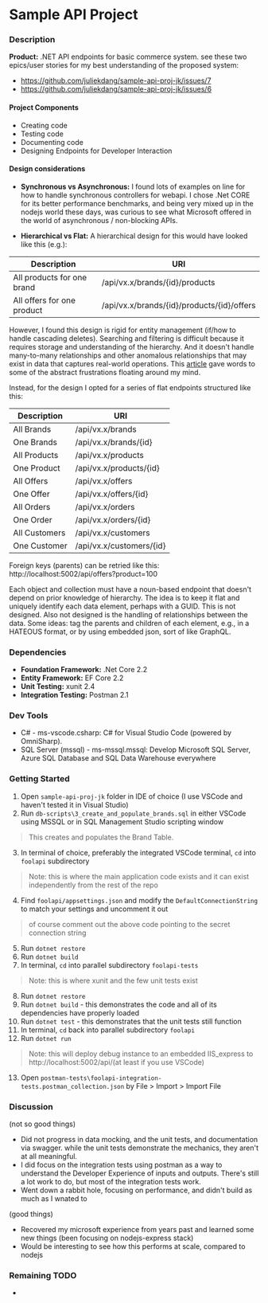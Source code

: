 # Sample API Project


### Description

**Product:** .NET API endpoints for basic commerce system. see these two epics/user stories for my best understanding of the proposed system: 
- https://github.com/juliekdang/sample-api-proj-jk/issues/7
- https://github.com/juliekdang/sample-api-proj-jk/issues/6

#### Project Components

* Creating code
* Testing code
* Documenting code
* Designing Endpoints for Developer Interaction

#### Design considerations

* **Synchronous vs Asynchronous:**
I found lots of examples on line for how to handle synchronous controllers for webapi. I chose .Net CORE for its better performance benchmarks, and being very mixed up in the nodejs world these days, was curious to see what Microsoft offered in the world of asynchronous / non-blocking APIs.

* **Hierarchical vs Flat:**
A hierarchical design for this would have looked like this (e.g.):

Description|URI
--|--
All products for one brand|/api/vx.x/brands/{id}/products
All offers for one product|/api/vx.x/brands/{id}/products/{id}/offers

However, I found this design is rigid for entity management (if/how to handle cascading deletes). Searching and filtering is difficult because it requires storage and understanding of the hierarchy. And it doesn't handle many-to-many relationships and other anomalous relationships that may exist in data that captures real-world operations. This [article](https://softwareengineering.stackexchange.com/questions/274998/nested-rest-urls-and-parent-id-which-is-better-design) gave words to some of the abstract frustrations floating around my mind. 

Instead, for the design I opted for a series of flat endpoints structured like this: 

Description|URI
--|--
All Brands|/api/vx.x/brands
One Brands|/api/vx.x/brands/{id}
All Products|/api/vx.x/products
One Product|/api/vx.x/products/{id}
All Offers|/api/vx.x/offers
One Offer|/api/vx.x/offers/{id}
All Orders|/api/vx.x/orders
One Order|/api/vx.x/orders/{id}
All Customers|/api/vx.x/customers
One Customer|/api/vx.x/customers/{id}

Foreign keys (parents) can be retried like this:
http://localhost:5002/api/offers?product=100

Each object and collection must have a noun-based endpoint that doesn't depend on prior knowledge of hierarchy. The idea is to keep it flat and uniquely identify each data element, perhaps with a GUID. This is not designed. Also not designed is the handling of relationships between the data. Some ideas: tag the parents and children of each element, e.g., in a HATEOUS format, or by using embedded json, sort of like GraphQL. 

### Dependencies
- **Foundation Framework:** .Net Core 2.2
- **Entity Framework:** EF Core 2.2
- **Unit Testing:** xunit 2.4
- **Integration Testing:** Postman 2.1

### Dev Tools
  - C# - ms-vscode.csharp: C# for Visual Studio Code (powered by OmniSharp).
  - SQL Server (mssql) - ms-mssql.mssql: Develop Microsoft SQL Server, Azure SQL Database and SQL Data Warehouse everywhere
  
### Getting Started


1. Open `sample-api-proj-jk` folder in IDE of choice (I use VSCode and haven't tested it in Visual Studio)
2. Run `db-scripts\3_create_and_populate_brands.sql` in either VSCode using MSSQL or in SQL Management Studio scripting window
 > This creates and populates the Brand Table. 
3. In terminal of choice, preferably the integrated VSCode terminal, `cd` into `foolapi` subdirectory
 > Note: this is where the main application code exists and it can exist independently from the rest of the repo
4. Find `foolapi/appsettings.json` and modify the `DefaultConnectionString` to match your settings and uncomment it out
 > of course comment out the above code pointing to the secret connection string
5. Run `dotnet restore`
6. Run `dotnet build`
7. In terminal, `cd` into parallel subdirectory `foolapi-tests`
 > Note: this is where xunit and the few unit tests exist
8. Run `dotnet restore`
9. Run `dotnet build` - this demonstrates the code and all of its dependencies have properly loaded
10. Run `dotnet test` - this demonstrates that the unit tests still function
11. In terminal, `cd` back into parallel subdirectory `foolapi`
12. Run `dotnet run`
 > Note: this will deploy debug instance to an embedded IIS_express to http://localhost:5002/api/(at least if you use VSCode) 
13. Open `postman-tests\foolapi-integration-tests.postman_collection.json` by File > Import > Import File

### Discussion
(not so good things)
* Did not progress in data mocking, and the unit tests, and documentation via swagger. while the unit tests demonstrate the mechanics, they aren't at all meaningful.
* I did focus on the integration tests using postman as a way to understand the Developer Experience of inputs and outputs. There's still a lot work to do, but most of the integration tests work.
* Went down a rabbit hole, focusing on performance, and didn't build as much as I wnated to 

(good things)
* Recovered my microsoft experience from years past and learned some new things (been focusing on nodejs-express stack)
* Would be interesting to see how this performs at scale, compared to nodejs

### Remaining TODO
* 
